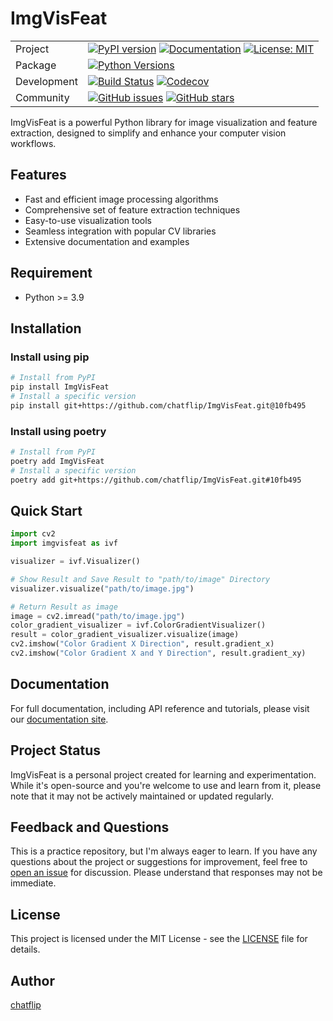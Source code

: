 # ImgVisFeat

| | |
| -- | -- |
| Project | [![PyPI version](https://badge.fury.io/py/ImgVisFeat.svg)](https://pypi.org/project/ImgVisFeat/) [![Documentation](https://img.shields.io/badge/docs-latest-blue.svg)](https://chatflip.github.io/ImgVisFeat/) [![License: MIT](https://img.shields.io/badge/License-MIT-yellow.svg)](https://opensource.org/licenses/MIT) |
| Package | [![Python Versions](https://img.shields.io/pypi/pyversions/ImgVisFeat.svg)](https://pypi.org/project/ImgVisFeat/) |
| Development | [![Build Status](https://github.com/chatflip/ImgVisFeat/actions/workflows/lints_tests.yml/badge.svg)](https://github.com/chatflip/ImgVisFeat/actions) [![Codecov](https://codecov.io/gh/chatflip/ImgVisFeat/branch/main/graph/badge.svg)](https://codecov.io/gh/chatflip/ImgVisFeat) |
| Community |[![GitHub issues](https://img.shields.io/github/issues/chatflip/ImgVisFeat.svg)](https://github.com/chatflip/ImgVisFeat/issues) [![GitHub stars](https://img.shields.io/github/stars/chatflip/ImgVisFeat.svg)](https://github.com/chatflip/ImgVisFeat/stargazers)|

ImgVisFeat is a powerful Python library for image visualization and feature extraction, designed to simplify and enhance your computer vision workflows.

## Features

- Fast and efficient image processing algorithms
- Comprehensive set of feature extraction techniques
- Easy-to-use visualization tools
- Seamless integration with popular CV libraries
- Extensive documentation and examples

## Requirement

- Python >= 3.9

## Installation

### Install using pip

```bash
# Install from PyPI
pip install ImgVisFeat
# Install a specific version
pip install git+https://github.com/chatflip/ImgVisFeat.git@10fb495
```

### Install using poetry

```bash
# Install from PyPI
poetry add ImgVisFeat
# Install a specific version
poetry add git+https://github.com/chatflip/ImgVisFeat.git#10fb495
```

## Quick Start

```python
import cv2
import imgvisfeat as ivf

visualizer = ivf.Visualizer()

# Show Result and Save Result to "path/to/image" Directory 
visualizer.visualize("path/to/image.jpg")

# Return Result as image
image = cv2.imread("path/to/image.jpg")
color_gradient_visualizer = ivf.ColorGradientVisualizer()
result = color_gradient_visualizer.visualize(image)
cv2.imshow("Color Gradient X Direction", result.gradient_x)
cv2.imshow("Color Gradient X and Y Direction", result.gradient_xy)
```

## Documentation

For full documentation, including API reference and tutorials, please visit our [documentation site](https://chatflip.github.io/ImgVisFeat/).

## Project Status

ImgVisFeat is a personal project created for learning and experimentation. While it's open-source and you're welcome to use and learn from it, please note that it may not be actively maintained or updated regularly.

## Feedback and Questions

This is a practice repository, but I'm always eager to learn. If you have any questions about the project or suggestions for improvement, feel free to [open an issue](https://github.com/chatflip/ImgVisFeat/issues) for discussion. Please understand that responses may not be immediate.

## License

This project is licensed under the MIT License - see the [LICENSE](LICENSE) file for details.

## Author

[chatflip](https://github.com/chatflip)
